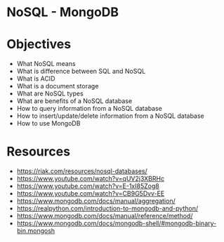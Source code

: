 # NoSQL - MongoDB

# Objectives
- What NoSQL means
- What is difference between SQL and NoSQL
- What is ACID
- What is a document storage
- What are NoSQL types
- What are benefits of a NoSQL database
- How to query information from a NoSQL database
- How to insert/update/delete information from a NoSQL database
- How to use MongoDB

# Resources
- https://riak.com/resources/nosql-databases/
- https://www.youtube.com/watch?v=qUV2j3XBRHc
- https://www.youtube.com/watch?v=E-1xI85Zog8
- https://www.youtube.com/watch?v=CB9G5Dvv-EE
- https://www.mongodb.com/docs/manual/aggregation/
- https://realpython.com/introduction-to-mongodb-and-python/
- https://www.mongodb.com/docs/manual/reference/method/
- https://www.mongodb.com/docs/mongodb-shell/#mongodb-binary-bin.mongosh
